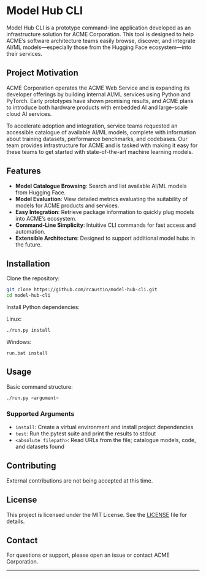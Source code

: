 # Model Hub CLI

Model Hub CLI is a prototype command-line application developed as an infrastructure solution for ACME Corporation. This tool is designed to help ACME’s software architecture teams easily browse, discover, and integrate AI/ML models—especially those from the Hugging Face ecosystem—into their services.


## Project Motivation

ACME Corporation operates the ACME Web Service and is expanding its developer offerings by building internal AI/ML services using Python and PyTorch. Early prototypes have shown promising results, and ACME plans to introduce both hardware products with embedded AI and large-scale cloud AI services.

To accelerate adoption and integration, service teams requested an accessible catalogue of available AI/ML models, complete with information about training datasets, performance benchmarks, and codebases. Our team provides infrastructure for ACME and is tasked with making it easy for these teams to get started with state-of-the-art machine learning models.


## Features

- **Model Catalogue Browsing**: Search and list available AI/ML models from Hugging Face.
- **Model Evaluation**: View detailed metrics evaluating the suitability of models for ACME products and services.
- **Easy Integration**: Retrieve package information to quickly plug models into ACME’s ecosystem.
- **Command-Line Simplicity**: Intuitive CLI commands for fast access and automation.
- **Extensible Architecture**: Designed to support additional model hubs in the future.


## Installation

Clone the repository:

```sh
git clone https://github.com/rcaustin/model-hub-cli.git
cd model-hub-cli
```


Install Python dependencies:

Linux:
```sh
./run.py install
```

Windows:
```batch
run.bat install
```

## Usage

Basic command structure:

```sh
./run.py <argument>
```

### Supported Arguments

- `install`: Create a virtual environment and install project dependencies
- `test`: Run the pytest suite and print the results to stdout
- `<absolute filepath>`: Read URLs from the file; catalogue models, code, and datasets found


## Contributing

External contributions are not being accepted at this time.


## License

This project is licensed under the MIT License. See the [LICENSE](LICENSE) file for details.


## Contact

For questions or support, please open an issue or contact ACME Corporation.

---
